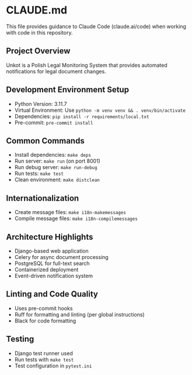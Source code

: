 # CLAUDE.md

This file provides guidance to Claude Code (claude.ai/code) when working with code in this repository.

## Project Overview
Unkot is a Polish Legal Monitoring System that provides automated notifications for legal document changes.

## Development Environment Setup
- Python Version: 3.11.7
- Virtual Environment: Use `python -m venv venv && . venv/bin/activate`
- Dependencies: `pip install -r requirements/local.txt`
- Pre-commit: `pre-commit install`

## Common Commands
- Install dependencies: `make deps`
- Run server: `make run` (on port 8001)
- Run debug server: `make run-debug`
- Run tests: `make test`
- Clean environment: `make distclean`

## Internationalization
- Create message files: `make i18n-makemessages`
- Compile message files: `make i18n-compilemessages`

## Architecture Highlights
- Django-based web application
- Celery for async document processing
- PostgreSQL for full-text search
- Containerized deployment
- Event-driven notification system

## Linting and Code Quality
- Uses pre-commit hooks
- Ruff for formatting and linting (per global instructions)
- Black for code formatting

## Testing
- Django test runner used
- Run tests with `make test`
- Test configuration in `pytest.ini`
